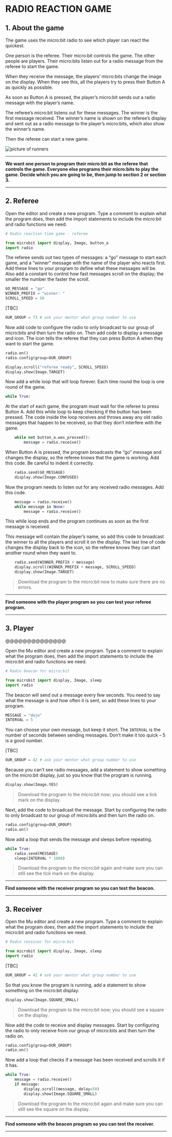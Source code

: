 # RADIO REACTION GAME



## 1. About the game

The game uses the micro:bit radio to see which player can react the quickest.

One person is the referee.  Their micro:bit controls the game. The other people are players.  Their micro:bits listen out for a radio message from the referee to start the game.

When they receive the message, the players’ micro:bits change the image on the display.  When they see this, all the players try to press their Button A as quickly as possible.

As soon as Button A is pressed, the player’s micro:bit sends out a radio message with the player’s name.

The referee’s micro:bit listens out for these messages.  The winner is the first message received.  The winner’s name is shown on the referee’s display and sent out as a radio message to the player’s micro:bits, which also show the winner’s name.

Then the referee can start a new game.

![picture of runners](media/image1.png)


---
**We want one person to program their micro:bit as the referee that controls the game. Everyone else programs their micro:bits to play the game. Decide which you are going to be, then jump to section 2 or section 3.**

---



## 2. Referee

Open the editor and create a new program. Type a comment to explain what the program does, then add the import statements to include the micro:bit and radio functions we need.

```python
# Radio reaction time game - referee

from microbit import display, Image, button_a
import radio
```

The referee sends out two types of messages: a “go” message to start each game, and a “winner” message with the name of the player who reacts first. Add these lines to your program to define what these messages will be.  Also add a constant to control how fast messages scroll on the display; the smaller the number the faster the scroll.

```python
GO_MESSAGE = "go"
WINNER_PREFIX = "winner: "
SCROLL_SPEED = 50
```

[TBC]

```python
OUR_GROUP = 73 # ask your mentor what group number to use
```

Now add code to configure the radio to only broadcast to our group of micro:bits and then turn the radio on.  Then add code to display a message and icon.  The icon tells the referee that they can press Button A when they want to start the game.

```python
radio.on()
radio.config(group=OUR_GROUP)

display.scroll("referee ready", SCROLL_SPEED)
display.show(Image.TARGET)
```

Now add a while loop that will loop forever.  Each time round the loop is one round of the game.

```python
while True:
```

At the start of each game, the program must wait for the referee to press Button A.  Add this while loop to keep checking if the button has been pressed.  The code inside the loop receives and throws away any old radio messages that happen to be received, so that they don’t interfere with the game.

```python
    while not button_a.was_pressed():
        message = radio.receive()
```

When Button A is pressed, the program broadcasts the “go” message and changes the display, so the referee knows that the game is working.  Add this code.  Be careful to indent it correctly.

```python
    radio.send(GO_MESSAGE)
    display.show(Image.CONFUSED)
```

Now the program needs to listen out for any received radio messages.  Add this code.

```python
    message = radio.receive()
    while message is None:
        message = radio.receive()
```

This while loop ends and the program continues as soon as the first message is received. 

This message will contain the player’s name, so add this code to broadcast the winner to all the players and scroll it on the display.  The last line of code changes the display back to the icon, so the referee knows they can start another round when they want to.

```python
    radio.send(WINNER_PREFIX + message)
    display.scroll(WINNER_PREFIX + message, SCROLL_SPEED)
    display.show(Image.TARGET)
```

> Download the program to the micro:bit now to make sure there are no errors.


---
**Find someone with the player program so you can test your referee program.**

---



## 3. Player



@@@@@@@@@@@@@@

Open the Mu editor and create a new program.  Type a comment to explain what the program does, then add the import statements to include the micro:bit and radio functions we need.

```python
# Radio beacon for micro:bit

from microbit import display, Image, sleep
import radio
```

The beacon will send out a message every few seconds.  You need to say what the message is and how often it is sent, so add these lines to your program.

```python
MESSAGE = "dojo"
INTERVAL = 5
```

You can choose your own message, but keep it short.  The `INTERVAL` is the number of seconds between sending messages.  Don’t make it too quick – 5 is a good number.

[TBC]

```python
OUR_GROUP = 42 # ask your mentor what group number to use
```

Because you can’t see radio messages, add a statement to show something on the micro:bit display, just so you know that the program is running.

```python
display.show(Image.YES)
```

> Download the program to the micro:bit now; you should see a tick mark on the display.

Next, add the code to broadcast the message.  Start by configuring the radio to only broadcast to our group of micro:bits and then turn the radio on.

```python
radio.config(group=OUR_GROUP)
radio.on()
```

Now add a loop that sends the message and sleeps before repeating.

```python
while True:
    radio.send(MESSAGE)
    sleep(INTERVAL * 1000)
```

> Download the program to the micro:bit again and make sure you can still see the tick mark on the display.

---
**Find someone with the receiver program so you can test the beacon.**

---



## 3. Receiver

Open the Mu editor and create a new program.  Type a comment to explain what the program does, then add the import statements to include the micro:bit and radio functions we need.

```python
# Radio receiver for micro:bit

from microbit import display, Image, sleep
import radio
```

[TBC]

```python
OUR_GROUP = 42 # ask your mentor what group number to use
```

So that you know the program is running, add a statement to show something on the micro:bit display.

```python
display.show(Image.SQUARE_SMALL)
```

> Download the program to the micro:bit now; you should see a square on the display.

Now add the code to receive and display messages. Start by configuring the radio to only receive from our group of micro:bits and then turn the radio on.

```python
radio.config(group=OUR_GROUP)
radio.on()
```

Now add a loop that checks if a message has been received and scrolls it if it has.

```python
while True:
    message = radio.receive()
    if message:
        display.scroll(message, delay=50)
        display.show(Image.SQUARE_SMALL)
```


> Download the program to the micro:bit again and make sure you can still see the square on the display.

---
**Find someone with the beacon program so you can test the receiver.**

---



